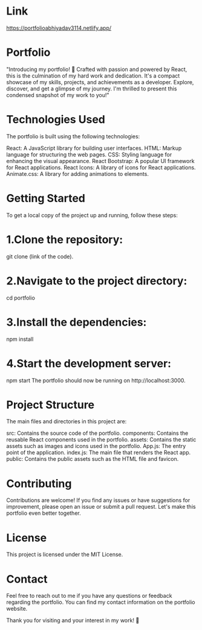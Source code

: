 # Link
https://portfolioabhiyadav3114.netlify.app/

# Portfolio
"Introducing my portfolio! 🚀 Crafted with passion and powered by React, this is the culmination of my hard work and dedication. It's a compact showcase of my skills, projects, and achievements as a developer. Explore, discover, and get a glimpse of my journey. I'm thrilled to present this condensed snapshot of my work to you!"

# Technologies Used
The portfolio is built using the following technologies:

React: A JavaScript library for building user interfaces.
HTML: Markup language for structuring the web pages.
CSS: Styling language for enhancing the visual appearance.
React Bootstrap: A popular UI framework for React applications.
React Icons: A library of icons for React applications.
Animate.css: A library for adding animations to elements.

# Getting Started
To get a local copy of the project up and running, follow these steps:

# 1.Clone the repository:
git clone (link of the code).

# 2.Navigate to the project directory:
cd portfolio

# 3.Install the dependencies:
npm install

# 4.Start the development server:
npm start
  The portfolio should now be running on http://localhost:3000.
  
# Project Structure
The main files and directories in this project are:

src: Contains the source code of the portfolio.
components: Contains the reusable React components used in the portfolio.
assets: Contains the static assets such as images and icons used in the portfolio.
App.js: The entry point of the application.
index.js: The main file that renders the React app.
public: Contains the public assets such as the HTML file and favicon.

# Contributing
Contributions are welcome! If you find any issues or have suggestions for improvement, please open an issue or submit a pull request. 
Let's make this portfolio even better together.

# License
This project is licensed under the MIT License.

# Contact
Feel free to reach out to me if you have any questions or feedback regarding the portfolio. 
You can find my contact information on the portfolio website.

Thank you for visiting and your interest in my work! 🙌
